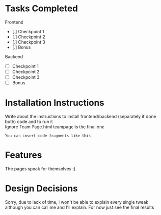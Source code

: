 # Tasks Completed

Frontend
- [.] Checkpoint 1
- [.] Checkpoint 2
- [.] Checkpoint 3
- [.] Bonus

Backend
- [ ] Checkpoint 1
- [ ] Checkpoint 2
- [ ] Checkpoint 3
- [ ] Bonus

# Installation Instructions 

Write about the instructions to install frontend/backend (separately if done both) code and to run it
                 <br>Ignore Team Page.html teampage is the final one
```
You can insert code fragments like this
```

# Features

The pages speak for themselves :)

# Design Decisions 

Sorry, due to lack of time, I won't be able to explain every single tweak although you can call me and I'll explain. For now just see the final results
